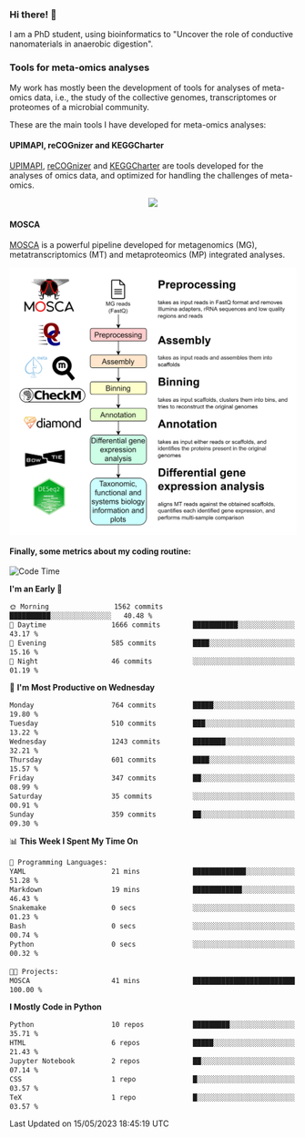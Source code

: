 ### Hi there! 👋

I am a PhD student, using bioinformatics to "Uncover the role of conductive nanomaterials in anaerobic digestion".

### Tools for meta-omics analyses

My work has mostly been the development of tools for analyses of meta-omics data, i.e., the study of the collective genomes, transcriptomes or proteomes of a microbial community.

These are the main tools I have developed for meta-omics analyses:

#### UPIMAPI, reCOGnizer and KEGGCharter

[UPIMAPI](https://github.com/iquasere/UPIMAPI), [reCOGnizer](https://github.com/iquasere/reCOGnizer) and [KEGGCharter](https://github.com/iquasere/KEGGCharter) are tools developed for the analyses of omics data, and optimized for handling the challenges of meta-omics.

<p align="center">
    <img src="assets/annotation_paper.png">
</p>

#### MOSCA

[MOSCA](https://github.com/iquasere/MOSCA) is a powerful pipeline developed for metagenomics (MG), metatranscriptomics (MT) and metaproteomics (MP) integrated analyses.

<p align="center">
    <img src="assets/mosca_workflow.png" align="center" width="700">
</p>


#### Finally, some metrics about my coding routine:

<!--START_SECTION:waka-->
![Code Time](http://img.shields.io/badge/Code%20Time-563%20hrs%2046%20mins-blue)

**I'm an Early 🐤** 

```text
🌞 Morning                1562 commits        ██████████░░░░░░░░░░░░░░░   40.48 % 
🌆 Daytime                1666 commits        ███████████░░░░░░░░░░░░░░   43.17 % 
🌃 Evening                585 commits         ████░░░░░░░░░░░░░░░░░░░░░   15.16 % 
🌙 Night                  46 commits          ░░░░░░░░░░░░░░░░░░░░░░░░░   01.19 % 
```
📅 **I'm Most Productive on Wednesday** 

```text
Monday                   764 commits         █████░░░░░░░░░░░░░░░░░░░░   19.80 % 
Tuesday                  510 commits         ███░░░░░░░░░░░░░░░░░░░░░░   13.22 % 
Wednesday                1243 commits        ████████░░░░░░░░░░░░░░░░░   32.21 % 
Thursday                 601 commits         ████░░░░░░░░░░░░░░░░░░░░░   15.57 % 
Friday                   347 commits         ██░░░░░░░░░░░░░░░░░░░░░░░   08.99 % 
Saturday                 35 commits          ░░░░░░░░░░░░░░░░░░░░░░░░░   00.91 % 
Sunday                   359 commits         ██░░░░░░░░░░░░░░░░░░░░░░░   09.30 % 
```


📊 **This Week I Spent My Time On** 

```text
💬 Programming Languages: 
YAML                     21 mins             █████████████░░░░░░░░░░░░   51.28 % 
Markdown                 19 mins             ████████████░░░░░░░░░░░░░   46.43 % 
Snakemake                0 secs              ░░░░░░░░░░░░░░░░░░░░░░░░░   01.23 % 
Bash                     0 secs              ░░░░░░░░░░░░░░░░░░░░░░░░░   00.74 % 
Python                   0 secs              ░░░░░░░░░░░░░░░░░░░░░░░░░   00.32 % 

🐱‍💻 Projects: 
MOSCA                    41 mins             █████████████████████████   100.00 % 
```

**I Mostly Code in Python** 

```text
Python                   10 repos            █████████░░░░░░░░░░░░░░░░   35.71 % 
HTML                     6 repos             █████░░░░░░░░░░░░░░░░░░░░   21.43 % 
Jupyter Notebook         2 repos             ██░░░░░░░░░░░░░░░░░░░░░░░   07.14 % 
CSS                      1 repo              █░░░░░░░░░░░░░░░░░░░░░░░░   03.57 % 
TeX                      1 repo              █░░░░░░░░░░░░░░░░░░░░░░░░   03.57 % 
```




 Last Updated on 15/05/2023 18:45:19 UTC
<!--END_SECTION:waka-->

